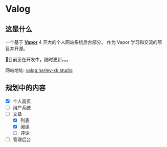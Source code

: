 # Valog

## 这是什么

一个基于 [**Vapor**](https://vapor.codes/) 4 开大的个人网站系统后台部分。
作为 Vapor 学习和交流的项目并开源。

🚧目前正在开发中，随时更新。。。

网站地址: [valog.harley-xk.studio](https://valog.harley-xk.studio/)

## 规划中的内容

- [x] 个人首页
- [ ] 用户系统
- [ ] 文章
  - [x] 列表
  - [x] 阅读
  - [ ] 评论
- [ ] 管理后台
